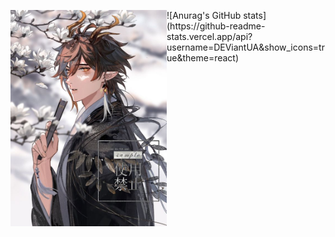 <p float="left">
  <img src='9a2771866534e0ef9654e19dd97b3db4.jpg' width='250' align="left">
<p float="left">
  ![Anurag's GitHub stats](https://github-readme-stats.vercel.app/api?username=DEViantUA&show_icons=true&theme=react)
